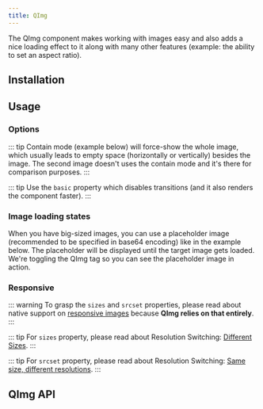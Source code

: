 ```yaml
---
title: QImg
---
```

The QImg component makes working with images easy and also adds a nice loading effect to it along with many other features (example: the ability to set an aspect ratio).

## Installation
<doc-installation components="QImg" />

## Usage

<doc-example title="Basic" file="QImg/Basic" />

### Options

<doc-example title="Custom aspect ratio" file="QImg/Ratio" />

<doc-example title="Captions" file="QImg/Caption" />

::: tip
Contain mode (example below) will force-show the whole image, which usually leads to empty space (horizontally or vertically) besides the image. The second image doesn't uses the contain mode and it's there for comparison purposes.
:::

<doc-example title="Contain mode" file="QImg/Contain" />

::: tip
Use the `basic` property which disables transitions (and it also renders the component faster).
:::

<doc-example title="Transitions" file="QImg/Transitions" />

### Image loading states

<doc-example title="Loading state" file="QImg/LoadingState" />

When you have big-sized images, you can use a placeholder image (recommended to be specified in base64 encoding) like in the example below. The placeholder will be displayed until the target image gets loaded. We're toggling the QImg tag so you can see the placeholder image in action.

<doc-example title="Placeholder source" file="QImg/PlaceholderSrc" />

<doc-example title="Error state" file="QImg/ErrorState" />

### Responsive

::: warning
To grasp the `sizes` and `srcset` properties, please read about native support on [responsive images](https://developer.mozilla.org/en-US/docs/Learn/HTML/Multimedia_and_embedding/Responsive_images#Why_responsive_images) because **QImg relies on that entirely**.
:::

<doc-example title="Responsive" file="QImg/Responsive" />

::: tip
For `sizes` property, please read about Resolution Switching: [Different Sizes](https://developer.mozilla.org/en-US/docs/Learn/HTML/Multimedia_and_embedding/Responsive_images#Resolution_switching_Different_sizes).
:::

::: tip
For `srcset` property, please read about Resolution Switching: [Same size, different resolutions](https://developer.mozilla.org/en-US/docs/Learn/HTML/Multimedia_and_embedding/Responsive_images#Resolution_switching_Same_size_different_resolutions).
:::

## QImg API
<doc-api file="QImg" />
